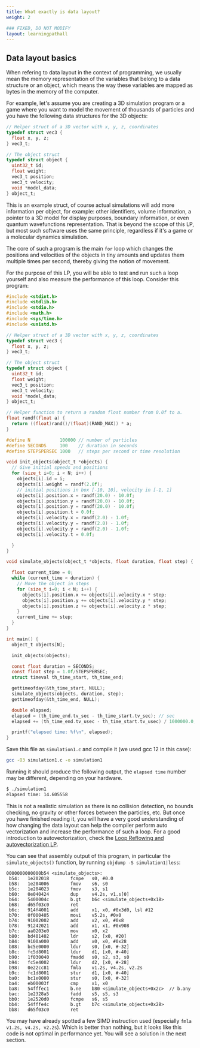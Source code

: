 ```yaml
---
title: What exactly is data layout?
weight: 2

### FIXED, DO NOT MODIFY
layout: learningpathall
---
```


## Data layout basics

When refering to data layout in the context of programming, we usually mean the memory representation of the variables that belong to a data structure or an object, which means the way these variables are mapped as bytes in the memory of the computer.

For example, let's assume you are creating a 3D simulation program or a game where you want to model the movement of thousands of particles and you have the following data structures for the 3D objects:

```C
// Helper struct of a 3D vector with x, y, z, coordinates
typedef struct vec3 {
  float x, y, z;
} vec3_t;

// The object struct
typedef struct object {
  uint32_t id;
  float weight;
  vec3_t position;
  vec3_t velocity;
  void *model_data;
} object_t;
```

This is an example struct, of course actual simulations will add more information per object, for example: other identifiers, volume information, a pointer to a 3D model for display purposes, boundary information, or even quantum wavefunctions representation. That is beyond the scope of this LP, but most such software uses the same principle, regardless if it's a game or a molecular dynamics simulation.

The core of such a program is the main `for` loop which changes the positions and velocities of the objects in tiny amounts and updates them multiple times per second, thereby giving the notion of movement.

For the purpose of this LP, you will be able to test and run such a loop yourself and also measure the performance of this loop. Consider this program:

```C
#include <stdint.h>
#include <stdlib.h>
#include <stdio.h>
#include <math.h>
#include <sys/time.h>
#include <unistd.h>

// Helper struct of a 3D vector with x, y, z, coordinates
typedef struct vec3 {
  float x, y, z;
} vec3_t;

// The object struct
typedef struct object {
  uint32_t id;
  float weight;
  vec3_t position;
  vec3_t velocity;
  void *model_data;
} object_t;

// Helper function to return a random float number from 0.0f to a.
float randf(float a) {
  return ((float)rand()/(float)(RAND_MAX)) * a;
}

#define N           100000 // number of particles
#define SECONDS     100    // duration in seconds
#define STEPSPERSEC 1000   // steps per second or time resolution

void init_objects(object_t *objects) {
  // Give initial speeds and positions
  for (size_t i=0; i < N; i++) {
    objects[i].id = i;
    objects[i].weight = randf(2.0f);
    // initial positions in box [-10, 10], velocity in [-1, 1]
    objects[i].position.x = randf(20.0) - 10.0f;
    objects[i].position.y = randf(20.0) - 10.0f;
    objects[i].position.y = randf(20.0) - 10.0f;
    objects[i].position.t = 0.0f;
    objects[i].velocity.x = randf(2.0) - 1.0f;
    objects[i].velocity.y = randf(2.0) - 1.0f;
    objects[i].velocity.y = randf(2.0) - 1.0f;
    objects[i].velocity.t = 0.0f;

  }
}

void simulate_objects(object_t *objects, float duration, float step) {

  float current_time = 0;
  while (current_time < duration) {
    // Move the object in steps
    for (size_t i=0; i < N; i++) {
      objects[i].position.x += objects[i].velocity.x * step;
      objects[i].position.y += objects[i].velocity.y * step;
      objects[i].position.z += objects[i].velocity.z * step;
    }
    current_time += step;
  }
}

int main() {
  object_t objects[N];

  init_objects(objects);

  const float duration = SECONDS;
  const float step = 1.0f/STEPSPERSEC;
  struct timeval th_time_start, th_time_end;

  gettimeofday(&th_time_start, NULL);
  simulate_objects(objects, duration, step);
  gettimeofday(&th_time_end, NULL);

  double elapsed;
  elapsed = (th_time_end.tv_sec - th_time_start.tv_sec); // sec
  elapsed += (th_time_end.tv_usec - th_time_start.tv_usec) / 1000000.0; // us to sec

  printf("elapsed time: %f\n", elapsed);
}
```

Save this file as `simulation1.c` and compile it (we used gcc 12 in this case):

```bash
gcc -O3 simulation1.c -o simulation1
```

Running it should produce the following output, the `elapsed time` number may be different, depending on your hardware.

```bash
$ ./simulation1 
elapsed time: 14.605558
```

This is not a realistic simulation as there is no collision detection, no bounds checking, no gravity or other forces between the particles, etc. But once you have finished reading it, you will have a very good understanding of how changing the data layout can help the compiler perform auto vectorization and increase the performance of such a loop. For a good introduction to autovectorization, check the [Loop Reflowing and autovectorization LP](https://learn.arm.com/learning-paths/cross-platform/loop-reflowing/).

You can see that assembly output of this program, in particular the `simulate_objects()` function, by running `objdump -S simulation1|less`:

```
0000000000000b54 <simulate_objects>:
 b54:   1e202018        fcmpe   s0, #0.0
 b58:   1e204006        fmov    s6, s0
 b5c:   1e204023        fmov    s3, s1
 b60:   0e040424        dup     v4.2s, v1.s[0]
 b64:   5400004c        b.gt    b6c <simulate_objects+0x18>
 b68:   d65f03c0        ret
 b6c:   914f4001        add     x1, x0, #0x3d0, lsl #12
 b70:   0f000405        movi    v5.2s, #0x0
 b74:   91002002        add     x2, x0, #0x8
 b78:   91242021        add     x1, x1, #0x908
 b7c:   aa0203e0        mov     x0, x2
 b80:   bd401402        ldr     s2, [x0, #20]
 b84:   9100a000        add     x0, x0, #0x28
 b88:   bc5e0000        ldur    s0, [x0, #-32]
 b8c:   fc5d8001        ldur    d1, [x0, #-40]
 b90:   1f030040        fmadd   s0, s2, s3, s0
 b94:   fc5e4002        ldur    d2, [x0, #-28]
 b98:   0e22cc81        fmla    v1.2s, v4.2s, v2.2s
 b9c:   fc1d8001        stur    d1, [x0, #-40]
 ba0:   bc1e0000        stur    s0, [x0, #-32]
 ba4:   eb00003f        cmp     x1, x0
 ba8:   54fffec1        b.ne    b80 <simulate_objects+0x2c>  // b.any
 bac:   1e2328a5        fadd    s5, s5, s3
 bb0:   1e2520d0        fcmpe   s6, s5
 bb4:   54fffe4c        b.gt    b7c <simulate_objects+0x28>
 bb8:   d65f03c0        ret
```

You may have already spotted a few SIMD instruction used (especially `fmla v1.2s, v4.2s, v2.2s`). Which is better than nothing, but it looks like this code is not optimal in performance yet. You will see a solution in the next section.